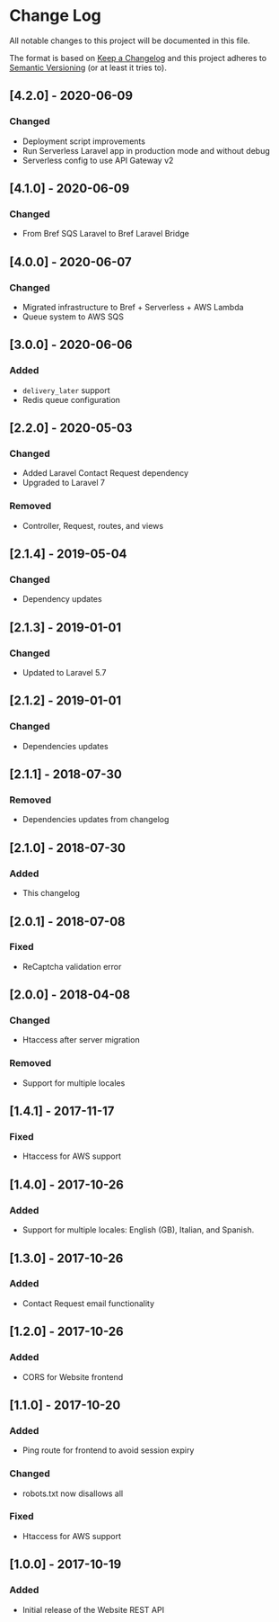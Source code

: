# Change Log
All notable changes to this project will be documented in this file.

The format is based on [Keep a Changelog](http://keepachangelog.com/)
and this project adheres to [Semantic Versioning](http://semver.org/) (or at least it tries to).

## [4.2.0] - 2020-06-09
### Changed
- Deployment script improvements
- Run Serverless Laravel app in production mode and without debug
- Serverless config to use API Gateway v2

## [4.1.0] - 2020-06-09
### Changed
- From Bref SQS Laravel to Bref Laravel Bridge

## [4.0.0] - 2020-06-07
### Changed
- Migrated infrastructure to Bref + Serverless + AWS Lambda
- Queue system to AWS SQS

## [3.0.0] - 2020-06-06
### Added
- `delivery_later` support
- Redis queue configuration

## [2.2.0] - 2020-05-03
### Changed
- Added Laravel Contact Request dependency
- Upgraded to Laravel 7
### Removed
- Controller, Request, routes, and views

## [2.1.4] - 2019-05-04
### Changed
- Dependency updates

## [2.1.3] - 2019-01-01
### Changed
- Updated to Laravel 5.7

## [2.1.2] - 2019-01-01
### Changed
- Dependencies updates

## [2.1.1] - 2018-07-30
### Removed
- Dependencies updates from changelog

## [2.1.0] - 2018-07-30
### Added
- This changelog

## [2.0.1] - 2018-07-08
### Fixed
- ReCaptcha validation error

## [2.0.0] - 2018-04-08
### Changed
- Htaccess after server migration
### Removed
- Support for multiple locales

## [1.4.1] - 2017-11-17
### Fixed
- Htaccess for AWS support

## [1.4.0] - 2017-10-26
### Added
- Support for multiple locales: English (GB), Italian, and Spanish.

## [1.3.0] - 2017-10-26
### Added
- Contact Request email functionality

## [1.2.0] - 2017-10-26
### Added
- CORS for Website frontend

## [1.1.0] - 2017-10-20
### Added
- Ping route for frontend to avoid session expiry
### Changed
- robots.txt now disallows all
### Fixed
- Htaccess for AWS support

## [1.0.0] - 2017-10-19
### Added
- Initial release of the Website REST API
